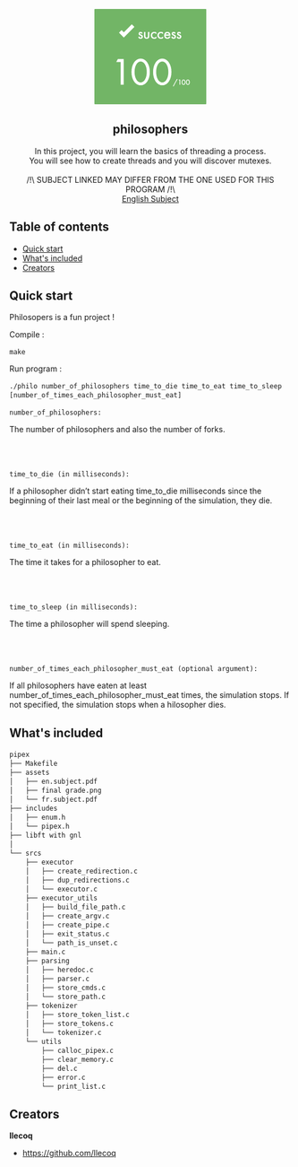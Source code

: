 <p align="center">
  <a href="https://42lyon.fr/">
    <img src="https://github.com/llecoq/philosophers/blob/main/assets/final%20grade.png" alt="philosophers" width=200 height=170>
  </a>

  <h2 align="center">philosophers</h2>

  <p align="center">
    In this project, you will learn the basics of threading a process.
    <br>  
    You will see how to create threads and you will discover mutexes.
    <br>
    <br>
    /!\ SUBJECT LINKED MAY DIFFER FROM THE ONE USED FOR THIS PROGRAM /!\
    <br>
    <a href="https://github.com/llecoq/philosophers/blob/master/assets/en.subject.pdf">English Subject </a>
  </p>
</p>


## Table of contents

- [Quick start](#quick-start)
- [What's included](#whats-included)
- [Creators](#creators)


## Quick start

Philosopers is a fun project !

Compile :
```
make
```

Run program :
```
./philo number_of_philosophers time_to_die time_to_eat time_to_sleep [number_of_times_each_philosopher_must_eat]
```

```number_of_philosophers:```

The number of philosophers and also the number
of forks.

<br>
<br>

```time_to_die (in milliseconds):```

If a philosopher didn’t start eating time_to_die milliseconds since the beginning of their last meal or the beginning of the simulation, they die.

<br>
<br> 

```time_to_eat (in milliseconds):```

The time it takes for a philosopher to eat.

<br>
<br> 

```time_to_sleep (in milliseconds):```

The time a philosopher will spend sleeping.

<br>
<br> 

```number_of_times_each_philosopher_must_eat (optional argument):```

If all philosophers have eaten at least number_of_times_each_philosopher_must_eat
times, the simulation stops. If not specified, the simulation stops when a hilosopher dies.

## What's included

```
pipex
├── Makefile
├── assets
│   ├── en.subject.pdf
│   ├── final grade.png
│   └── fr.subject.pdf
├── includes
│   ├── enum.h
│   └── pipex.h
├── libft with gnl
│   
└── srcs
    ├── executor
    │   ├── create_redirection.c
    │   ├── dup_redirections.c
    │   └── executor.c
    ├── executor_utils
    │   ├── build_file_path.c
    │   ├── create_argv.c
    │   ├── create_pipe.c
    │   ├── exit_status.c
    │   └── path_is_unset.c
    ├── main.c
    ├── parsing
    │   ├── heredoc.c
    │   ├── parser.c
    │   ├── store_cmds.c
    │   └── store_path.c
    ├── tokenizer
    │   ├── store_token_list.c
    │   ├── store_tokens.c
    │   └── tokenizer.c
    └── utils
        ├── calloc_pipex.c
        ├── clear_memory.c
        ├── del.c
        ├── error.c
        └── print_list.c
```

## Creators

**llecoq**

- <https://github.com/llecoq>
